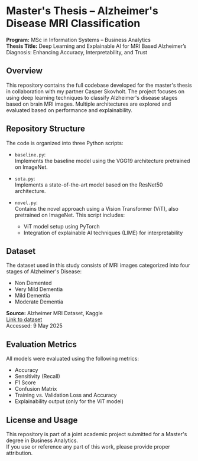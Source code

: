 # Master's Thesis – Alzheimer's Disease MRI Classification

**Program:** MSc in Information Systems – Business Analytics  
**Thesis Title:** Deep Learning and Explainable AI for MRI Based Alzheimer’s Diagnosis: Enhancing Accuracy, Interpretability, and Trust 

## Overview

This repository contains the full codebase developed for the master's thesis in collaboration with my partner Casper Skovholt. The project focuses on using deep learning techniques to classify Alzheimer's disease stages based on brain MRI images. Multiple architectures are explored and evaluated based on performance and explainability.

## Repository Structure

The code is organized into three Python scripts:

- `baseline.py`:  
  Implements the baseline model using the VGG19 architecture pretrained on ImageNet.

- `sota.py`:  
  Implements a state-of-the-art model based on the ResNet50 architecture.

- `novel.py`:  
  Contains the novel approach using a Vision Transformer (ViT), also pretrained on ImageNet. This script includes:
  - ViT model setup using PyTorch
  - Integration of explainable AI techniques (LIME) for interpretability

## Dataset

The dataset used in this study consists of MRI images categorized into four stages of Alzheimer's Disease:

- Non Demented  
- Very Mild Dementia  
- Mild Dementia  
- Moderate Dementia  

**Source:** Alzheimer MRI Dataset, Kaggle  
[Link to dataset](https://www.kaggle.com/datasets/ninadaithal/imagesoasis/data?select=Data)  
Accessed: 9 May 2025

## Evaluation Metrics

All models were evaluated using the following metrics:

- Accuracy  
- Sensitivity (Recall)  
- F1 Score  
- Confusion Matrix  
- Training vs. Validation Loss and Accuracy  
- Explainability output (only for the ViT model)

## License and Usage

This repository is part of a joint academic project submitted for a Master's degree in Business Analytics.  
If you use or reference any part of this work, please provide proper attribution.
